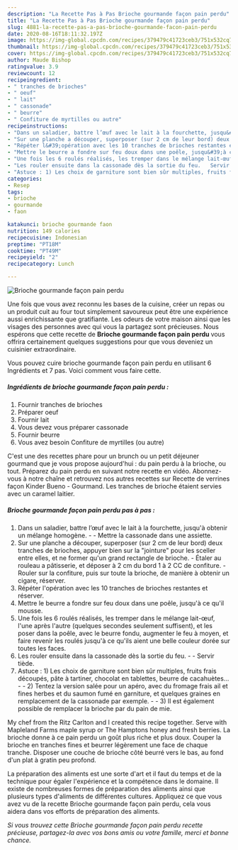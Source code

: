 ```yaml
---
description: "La Recette Pas à Pas Brioche gourmande façon pain perdu"
title: "La Recette Pas à Pas Brioche gourmande façon pain perdu"
slug: 4881-la-recette-pas-a-pas-brioche-gourmande-facon-pain-perdu
date: 2020-08-16T18:11:32.197Z
image: https://img-global.cpcdn.com/recipes/379479c41723ceb3/751x532cq70/brioche-gourmande-facon-pain-perdu-photo-principale-de-la-recette.jpg
thumbnail: https://img-global.cpcdn.com/recipes/379479c41723ceb3/751x532cq70/brioche-gourmande-facon-pain-perdu-photo-principale-de-la-recette.jpg
cover: https://img-global.cpcdn.com/recipes/379479c41723ceb3/751x532cq70/brioche-gourmande-facon-pain-perdu-photo-principale-de-la-recette.jpg
author: Maude Bishop
ratingvalue: 3.9
reviewcount: 12
recipeingredient:
- " tranches de brioches"
- " oeuf"
- " lait"
- " cassonade"
- " beurre"
- " Confiture de myrtilles ou autre"
recipeinstructions:
- "Dans un saladier, battre l’œuf avec le lait à la fourchette, jusqu&#39;à obtenir un mélange homogène.  Mettre la cassonade dans une assiette."
- "Sur une planche a découper, superposer (sur 2 cm de leur bord) deux tranches de brioches, appuyer bien sur la &#34;jointure&#34; pour les sceller entre elles, et ne former qu&#39;un grand rectangle de brioche.  Étaler au rouleau a pâtisserie, et déposer à 2 cm du bord 1 à 2 CC de confiture.  Rouler sur la confiture, puis sur toute la brioche, de manière à obtenir un cigare, réserver."
- "Répéter l&#39;opération avec les 10 tranches de brioches restantes et réserver."
- "Mettre le beurre a fondre sur feu doux dans une poêle, jusqu&#39;à ce qu&#39;il mousse."
- "Une fois les 6 roulés réalisés, les tremper dans le mélange lait-œuf, l&#39;une après l&#39;autre (quelques secondes seulement suffisent), et les poser dans la poêle, avec le beurre fondu, augmenter le feu à moyen, et faire revenir les roulés jusqu&#39;à ce qu&#39;ils aient une belle couleur dorée sur toutes les faces."
- "Les rouler ensuite dans la cassonade dès la sortie du feu.   Servir tiède."
- "Astuce : 1) Les choix de garniture sont bien sûr multiples, fruits frais découpés, pâte à tartiner, chocolat en tablettes, beurre de cacahuètes...     2) Tentez la version salée pour un apéro, avec du fromage frais ail et fines herbes et du saumon fumé en garniture, et quelques graines en remplacement de la cassonade par exemple.    3) Il est également possible de remplacer la brioche par du pain de mie."
categories:
- Resep
tags:
- brioche
- gourmande
- faon

katakunci: brioche gourmande faon 
nutrition: 149 calories
recipecuisine: Indonesian
preptime: "PT18M"
cooktime: "PT49M"
recipeyield: "2"
recipecategory: Lunch

---
```



![Brioche gourmande façon pain perdu](https://img-global.cpcdn.com/recipes/379479c41723ceb3/751x532cq70/brioche-gourmande-facon-pain-perdu-photo-principale-de-la-recette.jpg)

Une fois que vous avez reconnu les bases de la cuisine, créer un repas ou un produit cuit au four tout simplement savoureux peut être une expérience aussi enrichissante que gratifiante. Les odeurs de votre maison ainsi que les visages des personnes avec qui vous la partagez sont précieuses. Nous espérons que cette recette de <strong> Brioche gourmande façon pain perdu </strong> vous offrira certainement quelques suggestions pour que vous deveniez un cuisinier extraordinaire.

<!--inarticleads1-->

Vous pouvez cuire brioche gourmande façon pain perdu en utilisant 6 Ingrédients et 7 pas. Voici comment vous faire cette.

##### Ingrédients de brioche gourmande façon pain perdu :

1. Fournir  tranches de brioches
1. Préparer  oeuf
1. Fournir  lait
1. Vous devez vous préparer  cassonade
1. Fournir  beurre
1. Vous avez besoin  Confiture de myrtilles (ou autre)


C&#39;est une des recettes phare pour un brunch ou un petit déjeuner gourmand que je vous propose aujourd&#39;hui : du pain perdu à la brioche, ou tout. Préparez du pain perdu en suivant notre recette en vidéo. Abonnez-vous à notre chaîne et retrouvez nos autres recettes sur Recette de verrines façon Kinder Bueno - Gourmand. Les tranches de brioche étaient servies avec un caramel laitier. 

<!--inarticleads2-->

##### Brioche gourmande façon pain perdu pas à pas :

1. Dans un saladier, battre l’œuf avec le lait à la fourchette, jusqu&#39;à obtenir un mélange homogène. -  - Mettre la cassonade dans une assiette.
1. Sur une planche a découper, superposer (sur 2 cm de leur bord) deux tranches de brioches, appuyer bien sur la &#34;jointure&#34; pour les sceller entre elles, et ne former qu&#39;un grand rectangle de brioche.  - Étaler au rouleau a pâtisserie, et déposer à 2 cm du bord 1 à 2 CC de confiture.  - Rouler sur la confiture, puis sur toute la brioche, de manière à obtenir un cigare, réserver.
1. Répéter l&#39;opération avec les 10 tranches de brioches restantes et réserver.
1. Mettre le beurre a fondre sur feu doux dans une poêle, jusqu&#39;à ce qu&#39;il mousse.
1. Une fois les 6 roulés réalisés, les tremper dans le mélange lait-œuf, l&#39;une après l&#39;autre (quelques secondes seulement suffisent), et les poser dans la poêle, avec le beurre fondu, augmenter le feu à moyen, et faire revenir les roulés jusqu&#39;à ce qu&#39;ils aient une belle couleur dorée sur toutes les faces.
1. Les rouler ensuite dans la cassonade dès la sortie du feu.  -  - Servir tiède.
1. Astuce : 1) Les choix de garniture sont bien sûr multiples, fruits frais découpés, pâte à tartiner, chocolat en tablettes, beurre de cacahuètes...  -   -  2) Tentez la version salée pour un apéro, avec du fromage frais ail et fines herbes et du saumon fumé en garniture, et quelques graines en remplacement de la cassonade par exemple.  -  -  3) Il est également possible de remplacer la brioche par du pain de mie.


My chef from the Ritz Carlton and I created this recipe together. Serve with Mapleland Farms maple syrup or The Hamptons honey and fresh berries. La brioche donne à ce pain perdu un goût plus riche et plus doux. Couper la brioche en tranches fines et beurrer légèrement une face de chaque tranche. Disposer une couche de brioche côté beurré vers le bas, au fond d&#39;un plat à gratin peu profond. 

<!--inarticleads1-->

<p>
La préparation des aliments est une sorte d'art et il faut du temps et de la technique pour égaler l'expérience et la compétence dans le domaine. Il existe de nombreuses formes de préparation des aliments ainsi que plusieurs types d'aliments de différentes cultures. Appliquez ce que vous avez vu de la recette Brioche gourmande façon pain perdu, cela vous aidera dans vos efforts de préparation des aliments.
</p>

<p>
<i>Si vous trouvez cette Brioche gourmande façon pain perdu recette précieuse, partagez-la avec vos bons amis ou votre famille, merci et bonne chance.</i>
</p>
